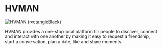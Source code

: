 # HVMΛN

![HVMΛN (rectangleBlack)](https://user-images.githubusercontent.com/48869138/144935471-99de6e2d-d310-4749-99c9-7aeb8adefa2c.png)


HVMΛN provides a one-stop local platform for people to discover, connect and interact with one another by making it easy to request a friendship, start a conversation, plan a date, like and share moments.

